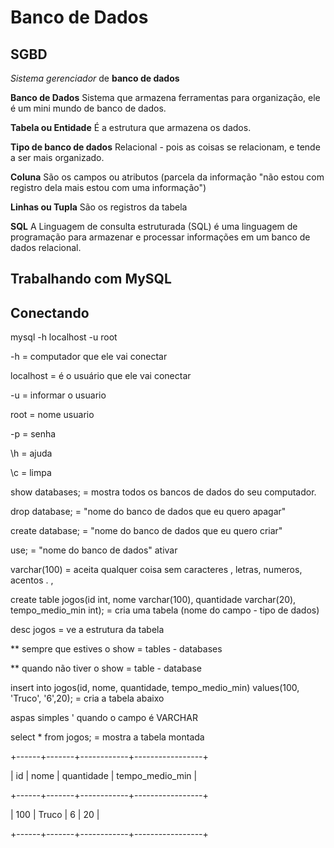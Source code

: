 # Banco de Dados

## SGBD
*Sistema gerenciador* de **banco de dados**

**Banco de Dados**
Sistema que armazena ferramentas para organização, ele é um mini mundo de banco de dados.

**Tabela ou Entidade**
É a estrutura que armazena os dados.

**Tipo de banco de dados**
Relacional - pois as coisas se relacionam, e tende a ser mais organizado.

**Coluna**
São os campos ou atributos (parcela da informação "não estou com registro dela mais estou com uma informação")

**Linhas ou Tupla**
São os registros da tabela

**SQL**
A Linguagem de consulta estruturada (SQL) é uma linguagem de programação para armazenar e processar informações em um banco de dados relacional.

## Trabalhando com MySQL
## Conectando
mysql -h localhost -u root

-h = computador que ele vai conectar

localhost = é o usuário que ele vai conectar

-u = informar o usuario

root = nome usuario

-p = senha

\h = ajuda

\c = limpa

show databases; = mostra todos os bancos de dados do seu computador.

drop database; = "nome do banco de dados que eu quero apagar"

create database; = "nome do banco de dados que eu quero criar"

use; = "nome do banco de dados" ativar

varchar(100) = aceita qualquer coisa sem caracteres , letras, numeros, acentos . , 

create table jogos(id int, nome varchar(100), quantidade varchar(20), tempo_medio_min int); = cria uma tabela (nome do campo - tipo de dados)

desc jogos = ve a estrutura da tabela

** sempre que estives o show = tables - databases

** quando não tiver o show = table - database

insert into jogos(id, nome, quantidade, tempo_medio_min) values(100, 'Truco', '6',20); = cria a tabela abaixo

aspas simples ' quando o campo é VARCHAR

 select * from jogos; = mostra a tabela montada

+------+-------+------------+-----------------+

| id   | nome  | quantidade | tempo_medio_min |

+------+-------+------------+-----------------+

|  100 | Truco | 6          |              20 |

+------+-------+------------+-----------------+

